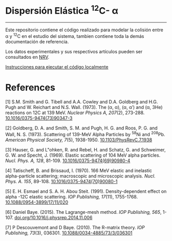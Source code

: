 # Dispersión Elástica <sup>12</sup>C-  α
---

Este repositorio contiene el código realizado para modelar la colisión entre α y <sup>12</sup>C en el estudio del sistema, tambien contiene toda la demás documentación de referencia. 

Los datos experimentales y sus respectivos artículos pueden ser consultados en [NRV](http://nrv.jinr.ru/nrv/webnrv/expdata/?tab=elastic).

[Instrucciones para ejecutar el código localmente](https://github.com/krishnamoji/12C-alpha/blob/main/Codigos/README.md)

# References

[1] S.M. Smith and G. Tibell and A.A. Cowley and D.A. Goldberg and H.G. Pugh and W. Reichart and N.S. Wall. (1973). The (α, α), (α, α′) and (α, 3He) reactions on 12C at 139 MeV. *Nuclear Physics A, 207*(2), 273-288. [10.1016/0375-9474(73)90347-3](https://doi.org/10.1016/0375-9474(73)90347-3) 

[2] Goldberg, D. A. and Smith, S. M. and Pugh, H. G. and Roos, P. G. and Wall, N. S. (1973). Scattering of 139-MeV Alpha Particles by <sup>58</sup>Ni and <sup>208</sup>Pb. *American Physical Society, 7*(5), 1938-1950. [10.1103/PhysRevC.7.1938](https://doi.org/10.1103/PhysRevC.7.1938) 

[3] Hauser, G. and L\"ohken, R. and Rebel, H. and Schatz, G. and Schweimer, G. W. and Specht, J. (1969). Elastic scattering of 104 MeV alpha particles. *Nucl. Phys. A, 128*, 81-109. [10.1016/0375-9474(69)90980-4](https://doi.org/10.1016/0375-9474(69)90980-4) 

[4] Tatischeff, B. and Brissaud, I. (1970). 166 MeV elastic and inelastic alpha-particle scattering; macroscopic and microscopic analysis. *Nucl. Phys. A. 155*, 89-108. [10.1016/0375-9474(70)90080-1](https://doi.org/10.1016/0375-9474(70)90080-1) 

[5] E. H. Esmael and S. A. H. Abou Steit. (1991). Density-dependent effect on alpha -12C elastic scattering. *IOP Publishing, 17*(11), 1755-1768. [10.1088/0954-3899/17/11/020](https://doi.org/10.1088/0954-3899/17/11/020) 

[6] Daniel Baye. (2015). The Lagrange-mesh method. *IOP Publishing, 565*, 1-107. [doi.org/10.1016/j.physrep.2014.11.006](https://doi.org/10.1016/j.physrep.2014.11.006) 

[7] P Descouvemont and D Baye. (2010). The R-matrix theory. *IOP Publishing, 73*(3), 036301. [10.1088/0034-4885/73/3/036301](https://10.1088/0034-4885/73/3/036301) 
